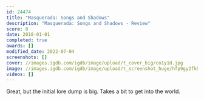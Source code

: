 ```yaml
---
id: 24474
title: "Masquerada: Songs and Shadows"
description: "Masquerada: Songs and Shadows - Review"
score: 8
date: 2018-01-01
completed: true
awards: []
modified_date: 2022-07-04
screenshots: []
cover: //images.igdb.com/igdb/image/upload/t_cover_big/co1y1d.jpg
image: //images.igdb.com/igdb/image/upload/t_screenshot_huge/hfp9gy2fkhahv6sp7mwr.jpg
videos: []
---
```

Great, but the initial lore dump is big. Takes a bit to get into the world.